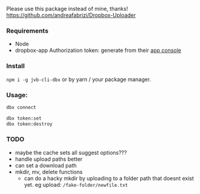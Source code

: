 Please use this package instead of mine, thanks!  
https://github.com/andreafabrizi/Dropbox-Uploader

### Requirements
- Node
- dropbox-app Authorization token: generate from their [app console](https://www.dropbox.com/developers/apps?_tk=pilot_lp&_ad=topbar4&_camp=myapps)

### Install 
`npm i -g jvb-cli-dbx` or by yarn / your package manager.

### Usage:
```sh
dbx connect
```
```sh
dbx token:set
dbx token:destroy
```


### TODO
- maybe the cache sets all suggest options???
- handle upload paths better
- can set a download path
- mkdir, mv, delete functions
  - can do a hacky mkdir by uploading to a folder path that doesnt exist yet. eg upload: `/fake-folder/newfile.txt`
